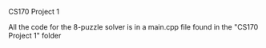CS170 Project 1

All the code for the 8-puzzle solver is in a main.cpp file found in the "CS170 Project 1" folder
